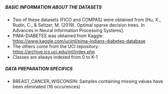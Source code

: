 ##### BASIC INFORMATION ABOUT THE DATASETS

* Two of these datasets (FICO and COMPAS) were obtained from [Hu, X., Rudin, C., & Seltzer, M. (2019). Optimal sparse decision trees. In Advances in Neural Information Processing Systems].
* PIMA-DIABETES was obtained from Kaggle: https://www.kaggle.com/uciml/pima-indians-diabetes-database
* The others come from the UCI repository: https://archive.ics.uci.edu/ml/index.php
* Classes are always indexed from 0 to K-1

##### DATA PREPARATION SPECIFICS

* BREAST_CANCER_WISCONSIN: Samples containing missing values have been eliminated (16 occurences)










